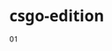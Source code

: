 # csgo-edition
01
<!DOCTYPE html>
<html lang="ru">
<head>
    <meta charset="UTF-8">
    <meta name="viewport" content="width=device-width, initial-scale=1.0, maximum-scale=1.0, user-scalable=no">
    <title>CS:GO Mobile Edition</title>
    <style>
        * {
            margin: 0;
            padding: 0;
            box-sizing: border-box;
            font-family: 'Segoe UI', Tahoma, Geneva, Verdana, sans-serif;
            touch-action: manipulation;
            -webkit-tap-highlight-color: transparent;
            -webkit-user-select: none;
            user-select: none;
        }
        
        body {
            background: linear-gradient(135deg, #1a1a2e, #16213e);
            color: white;
            overflow: hidden;
            height: 100vh;
            width: 100vw;
        }
        
        #game-container {
            width: 100%;
            height: 100%;
            display: flex;
            flex-direction: column;
            position: relative;
        }
        
        #menu-screen, #game-screen, #instructions-screen, #shop-screen {
            width: 100%;
            height: 100%;
            display: flex;
            flex-direction: column;
            justify-content: center;
            align-items: center;
            transition: opacity 0.5s;
        }
        
        #game-screen, #shop-screen, #instructions-screen {
            display: none;
            position: relative;
        }
        
        .title {
            font-size: 42px;
            margin-bottom: 30px;
            text-shadow: 2px 2px 4px rgba(0, 0, 0, 0.5);
            color: #ffa500;
            text-align: center;
            padding: 0 10px;
        }
        
        .subtitle {
            font-size: 28px;
            margin-bottom: 20px;
            color: #ffa500;
            text-align: center;
            padding: 0 10px;
        }
        
        .btn {
            padding: 16px 32px;
            margin: 12px;
            font-size: 20px;
            background: linear-gradient(to bottom, #ff7b00, #ff5500);
            border: none;
            border-radius: 10px;
            color: white;
            cursor: pointer;
            transition: all 0.3s;
            box-shadow: 0 4px 8px rgba(0, 0, 0, 0.3);
            min-width: 200px;
            text-align: center;
        }
        
        .btn:active {
            transform: scale(0.95);
            box-shadow: 0 2px 4px rgba(0, 0, 0, 0.3);
        }
        
        #game-area {
            width: 100%;
            height: 50vh;
            background-color: #2c3e50;
            border: 4px solid #ecf0f1;
            border-radius: 8px;
            overflow: hidden;
            position: relative;
            box-shadow: 0 0 20px rgba(0, 0, 0, 0.5);
            background-image: url('data:image/svg+xml;utf8,<svg xmlns="http://www.w3.org/2000/svg" width="100" height="100" viewBox="0 0 100 100"><rect fill="%232c3e50" width="100" height="100"/><path fill="%2334495e" d="M0 0h50v50H0z"/></svg>');
            background-size: 50px 50px;
        }
        
        #player {
            width: 30px;
            height: 30px;
            background-color: #3498db;
            position: absolute;
            bottom: 50px;
            left: 100px;
            border-radius: 50%;
            z-index: 100;
            box-shadow: 0 0 10px rgba(52, 152, 219, 0.8);
        }
        
        .bot {
            width: 30px;
            height: 30px;
            background-color: #e74c3c;
            position: absolute;
            border-radius: 50%;
            z-index: 90;
            box-shadow: 0 0 10px rgba(231, 76, 60, 0.8);
        }
        
        .bullet {
            width: 5px;
            height: 10px;
            background-color: yellow;
            position: absolute;
            z-index: 80;
        }
        
        .grenade {
            width: 15px;
            height: 15px;
            background-color: #27ae60;
            position: absolute;
            border-radius: 50%;
            z-index: 85;
        }
        
        .bomb {
            width: 20px;
            height: 20px;
            background-color: #2c3e50;
            border: 2px solid #7f8c8d;
            position: absolute;
            border-radius: 50%;
            z-index: 85;
        }
        
        .cover {
            position: absolute;
            background-color: #7f8c8d;
            border: 2px solid #34495e;
            z-index: 70;
        }
        
        #hud {
            width: 100%;
            display: flex;
            justify-content: space-between;
            padding: 10px;
            background-color: rgba(0, 0, 0, 0.7);
            border-radius: 5px;
            margin-top: 10px;
            flex-wrap: wrap;
        }
        
        .hud-section {
            margin: 5px;
            min-width: 100px;
            text-align: center;
        }
        
        .health-bar {
            width: 100px;
            height: 15px;
            background-color: #2c3e50;
            border-radius: 5px;
            overflow: hidden;
            margin: 5px auto;
        }
        
        .health-fill {
            height: 100%;
            background-color: #2ecc71;
            width: 100%;
        }
        
        #score {
            font-size: 18px;
            font-weight: bold;
        }
        
        #shop-items {
            display: flex;
            flex-wrap: wrap;
            justify-content: center;
            margin-top: 20px;
            overflow-y: auto;
            max-height: 60vh;
            width: 100%;
            padding: 0 10px;
        }
        
        .shop-item {
            width: 45%;
            padding: 15px;
            margin: 8px;
            background: linear-gradient(135deg, #34495e, #2c3e50);
            border-radius: 8px;
            text-align: center;
            cursor: pointer;
            transition: all 0.3s;
        }
        
        .shop-item:active {
            transform: scale(0.95);
        }
        
        .shop-item h3 {
            color: #ffa500;
            margin-bottom: 10px;
            font-size: 16px;
        }
        
        .shop-item p {
            margin: 5px 0;
            font-size: 14px;
        }
        
        .price {
            font-weight: bold;
            color: #2ecc71;
        }
        
        #round-info {
            position: absolute;
            top: 20px;
            left: 50%;
            transform: translateX(-50%);
            background-color: rgba(0, 0, 0, 0.7);
            padding: 10px 20px;
            border-radius: 5px;
            font-weight: bold;
            display: none;
            z-index: 200;
        }
        
        #game-over, #victory {
            position: absolute;
            top: 50%;
            left: 50%;
            transform: translate(-50%, -50%);
            background-color: rgba(0, 0, 0, 0.9);
            padding: 30px;
            border-radius: 10px;
            text-align: center;
            display: none;
            z-index: 1000;
            width: 90%;
            max-width: 400px;
        }
        
        /* Мобильное управление */
        #mobile-controls {
            position: absolute;
            bottom: 100px;
            left: 0;
            width: 100%;
            display: flex;
            justify-content: space-between;
            padding: 0 15px;
            z-index: 300;
            pointer-events: none;
        }
        
        #left-control {
            width: 130px;
            height: 130px;
            background-color: rgba(255, 255, 255, 0.15);
            border-radius: 50%;
            position: relative;
            touch-action: none;
            pointer-events: auto;
        }
        
        #joystick {
            width: 55px;
            height: 55px;
            background-color: rgba(255, 255, 255, 0.5);
            border-radius: 50%;
            position: absolute;
            top: 37.5px;
            left: 37.5px;
            transition: transform 0.1s;
        }
        
        #right-control {
            width: 130px;
            height: 130px;
            display: flex;
            flex-wrap: wrap;
            justify-content: center;
            align-items: center;
            pointer-events: auto;
        }
        
        .action-btn {
            width: 55px;
            height: 55px;
            background-color: rgba(255, 165, 0, 0.7);
            border-radius: 50%;
            display: flex;
            justify-content: center;
            align-items: center;
            margin: 5px;
            font-size: 20px;
            font-weight: bold;
            color: white;
            box-shadow: 0 3px 6px rgba(0, 0, 0, 0.3);
            transition: all 0.1s;
            pointer-events: auto;
        }
        
        .action-btn:active {
            transform: scale(0.9);
            box-shadow: 0 1px 3px rgba(0, 0, 0, 0.3);
        }
        
        #shoot-btn {
            width: 65px;
            height: 65px;
            background-color: rgba(255, 0, 0, 0.7);
            font-size: 22px;
        }
        
        #mobile-weapon-selector {
            position: absolute;
            bottom: 60px;
            left: 0;
            width: 100%;
            display: flex;
            justify-content: center;
            padding: 0 10px;
            z-index: 300;
            pointer-events: auto;
            flex-wrap: wrap;
        }
        
        .mobile-weapon-btn {
            padding: 8px 12px;
            margin: 4px;
            background-color: #34495e;
            border: none;
            border-radius: 5px;
            color: white;
            font-size: 12px;
            min-width: 60px;
            text-align: center;
            box-shadow: 0 2px 4px rgba(0, 0, 0, 0.3);
        }
        
        .mobile-weapon-btn.selected {
            background-color: #e67e22;
            transform: scale(1.05);
        }
        
        /* Адаптивность */
        @media (max-height: 700px) {
            #game-area {
                height: 45vh;
            }
            
            #mobile-controls {
                bottom: 90px;
            }
            
            #left-control, #right-control {
                width: 110px;
                height: 110px;
            }
            
            #joystick {
                width: 45px;
                height: 45px;
                top: 32.5px;
                left: 32.5px;
            }
            
            .action-btn {
                width: 45px;
                height: 45px;
                font-size: 16px;
            }
            
            #shoot-btn {
                width: 55px;
                height: 55px;
                font-size: 18px;
            }
        }
        
        @media (max-height: 600px) {
            #game-area {
                height: 40vh;
            }
            
            #mobile-controls {
                bottom: 80px;
            }
            
            .btn {
                padding: 12px 24px;
                font-size: 18px;
                min-width: 160px;
            }
        }
        
        @media (max-width: 350px) {
            .shop-item {
                width: 100%;
            }
            
            #left-control, #right-control {
                width: 100px;
                height: 100px;
            }
            
            #joystick {
                width: 40px;
                height: 40px;
                top: 30px;
                left: 30px;
            }
            
            .action-btn {
                width: 40px;
                height: 40px;
                font-size: 16px;
            }
            
            #shoot-btn {
                width: 50px;
                height: 50px;
            }
            
            .mobile-weapon-btn {
                padding: 6px 8px;
                font-size: 11px;
                min-width: 50px;
            }
        }
        
        /* Анимации */
        @keyframes fadeIn {
            from { opacity: 0; }
            to { opacity: 1; }
        }
        
        @keyframes pulse {
            0% { transform: scale(1); }
            50% { transform: scale(1.05); }
            100% { transform: scale(1); }
        }
        
        .pulse {
            animation: pulse 1s infinite;
        }
    </style>
</head>
<body>
    <div id="game-container">
        <!-- Главное меню -->
        <div id="menu-screen">
            <h1 class="title">CS:GO Mobile Edition</h1>
            <button class="btn" onclick="startGame()">Начать игру</button>
            <button class="btn" onclick="showInstructions()">Инструкция</button>
            <p style="margin-top: 20px; text-align: center; padding: 0 20px;">Убивайте врагов, зарабатывайте очки, покупайте лучшее оружие!</p>
        </div>
        
        <!-- Экран игры -->
        <div id="game-screen">
            <div id="round-info">Раунд 1</div>
            
            <div id="game-area">
                <div id="player"></div>
                <!-- Укрытия -->
                <div class="cover" style="width: 100px; height: 40px; left: 200px; bottom: 50px;"></div>
                <div class="cover" style="width: 100px; height: 40px; left: 500px; bottom: 120px;"></div>
                <div class="cover" style="width: 100px; height: 40px; left: 300px; bottom: 200px;"></div>
                <div class="cover" style="width: 100px; height: 40px; left: 700px; bottom: 80px;"></div>
                <div class="cover" style="width: 100px; height: 40px; left: 600px; bottom: 250px;"></div>
                <!-- Боты, пули и гранаты будут добавляться динамически -->
            </div>
            
            <div id="hud">
                <div class="hud-section">
                    <div>Здоровье: <span id="health">100</span></div>
                    <div class="health-bar">
                        <div id="health-bar-fill" class="health-fill"></div>
                    </div>
                </div>
                <div class="hud-section">Оружие: <span id="current-weapon">Pistol</span></div>
                <div class="hud-section">Патроны: <span id="ammo">12</span>/36</div>
                <div class="hud-section" id="score">Счет: 0</div>
                <div class="hud-section" id="money">Деньги: $1000</div>
                <div class="hud-section">
                    <button class="btn" onclick="openShop()" style="padding: 8px 12px; font-size: 14px;">Магазин</button>
                </div>
            </div>
            
            <!-- Мобильное управление -->
            <div id="mobile-controls">
                <div id="left-control">
                    <div id="joystick"></div>
                </div>
                <div id="right-control">
                    <div class="action-btn" id="shoot-btn" ontouchstart="mobileShootStart()" ontouchend="mobileShootEnd()">F</div>
                    <div class="action-btn" ontouchstart="mobileThrowGrenade()">G</div>
                    <div class="action-btn" ontouchstart="mobileReload()">R</div>
                </div>
            </div>
            
            <div id="mobile-weapon-selector">
                <button class="mobile-weapon-btn selected" data-weapon="pistol">Pistol</button>
                <button class="mobile-weapon-btn" data-weapon="shotgun">Shotgun</button>
                <button class="mobile-weapon-btn" data-weapon="ak47">AK-47</button>
                <button class="mobile-weapon-btn" data-weapon="awp">AWP</button>
                <button class="mobile-weapon-btn" data-weapon="m4a4">M4A4</button>
                <button class="mobile-weapon-btn" ontouchstart="openShop()">Магазин</button>
            </div>
            
            <div id="game-over">
                <h2>Игра окончена!</h2>
                <p>Ваш счет: <span id="final-score">0</span></p>
                <button class="btn" onclick="restartGame()">Заново</button>
                <button class="btn" onclick="showMenu()">В меню</button>
            </div>
            
            <div id="victory">
                <h2>Победа!</h2>
                <p>Вы уничтожили всех врагов!</p>
                <p>Ваш счет: <span id="victory-score">0</span></p>
                <button class="btn" onclick="nextRound()">Следующий раунд</button>
                <button class="btn" onclick="showMenu()">В меню</button>
            </div>
        </div>
        
        <!-- Магазин -->
        <div id="shop-screen">
            <h2 class="subtitle">Магазин оружия</h2>
            <p>Баланс: $<span id="shop-money">1000</span></p>
            
            <div id="shop-items">
                <div class="shop-item" data-item="pistol" data-price="300">
                    <h3>Pistol</h3>
                    <p>Урон: 20</p>
                    <p>Патроны: 12/36</p>
                    <p class="price">$300</p>
                </div>
                
                <div class="shop-item" data-item="shotgun" data-price="600">
                    <h3>Shotgun</h3>
                    <p>Урон: 40</p>
                    <p>Патроны: 8/24</p>
                    <p class="price">$600</p>
                </div>
                
                <div class="shop-item" data-item="ak47" data-price="1200">
                    <h3>AK-47</h3>
                    <p>Урон: 25</p>
                    <p>Патроны: 30/90</p>
                    <p class="price">$1200</p>
                </div>
                
                <div class="shop-item" data-item="m4a4" data-price="1500">
                    <h3>M4A4</h3>
                    <p>Урон: 23</p>
                    <p>Патроны: 30/90</p>
                    <p class="price">$1500</p>
                </div>
                
                <div class="shop-item" data-item="awp" data-price="2000">
                    <h3>AWP</h3>
                    <p>Урон: 100</p>
                    <p>Патроны: 10/30</p>
                    <p class="price">$2000</p>
                </div>
                
                <div class="shop-item" data-item="grenade" data-price="300">
                    <h3>Граната</h3>
                    <p>Урон: 50-100</p>
                    <p>Радиус: 100px</p>
                    <p class="price">$300</p>
                </div>
                
                <div class="shop-item" data-item="health" data-price="500">
                    <h3>Аптечка</h3>
                    <p>Восстановление: 50 HP</p>
                    <p class="price">$500</p>
                </div>
            </div>
            
            <button class="btn back-btn" onclick="closeShop()">Вернуться в игру</button>
        </div>
        
        <!-- Экран инструкций -->
        <div id="instructions-screen">
            <h2 class="subtitle">Инструкция по игре</h2>
            <div id="instructions-content">
                <p>Добро пожаловать в CS:GO Mobile Edition!</p>
                <p><strong>Управление:</strong></p>
                <p>Движение: виртуальный джойстик в левой части экрана</p>
                <p>Стрельба: кнопка F в правой части экрана</p>
                <p>Бросить гранату: кнопка G</p>
                <p>Перезарядка: кнопка R</p>
                <p>Магазин: кнопка внизу экрана</p>
                <p>Смена оружия: панель с кнопками оружия внизу экрана</p>
                
                <p><strong>Цель игры:</strong></p>
                <p>Уничтожьте всех врагов в каждом раунде!</p>
                <p>Зарабатывайте деньги за убийства и покупайте лучшее оружие.</p>
            </div>
            <button class="btn back-btn" onclick="showMenu()">Назад в меню</button>
        </div>
    </div>

    <script>
        // Элементы игры
        const gameContainer = document.getElementById('game-container');
        const menuScreen = document.getElementById('menu-screen');
        const gameScreen = document.getElementById('game-screen');
        const shopScreen = document.getElementById('shop-screen');
        const instructionsScreen = document.getElementById('instructions-screen');
        const gameArea = document.getElementById('game-area');
        const player = document.getElementById('player');
        const healthDisplay = document.getElementById('health');
        const healthBarFill = document.getElementById('health-bar-fill');
        const ammoDisplay = document.getElementById('ammo');
        const scoreDisplay = document.getElementById('score');
        const moneyDisplay = document.getElementById('money');
        const currentWeaponDisplay = document.getElementById('current-weapon');
        const roundInfo = document.getElementById('round-info');
        const gameOverScreen = document.getElementById('game-over');
        const victoryScreen = document.getElementById('victory');
        const finalScoreDisplay = document.getElementById('final-score');
        const victoryScoreDisplay = document.getElementById('victory-score');
        const shopMoneyDisplay = document.getElementById('shop-money');
        const leftControl = document.getElementById('left-control');
        const joystick = document.getElementById('joystick');
        
        // Переменные игры
        let playerX = 100;
        let playerY = 420;
        let playerSpeed = 5;
        let playerHealth = 100;
        let playerAmmo = 12;
        let playerTotalAmmo = 36;
        let playerGrenades = 2;
        let playerMoney = 1000;
        let score = 0;
        let currentWeapon = 'pistol';
        let roundNumber = 1;
        let bots = [];
        let bullets = [];
        let grenades = [];
        let bombs = [];
        let gameInterval;
        let botSpawnInterval;
        let isGameOver = false;
        let joystickActive = false;
        let joystickX = 0;
        let joystickY = 0;
        let isShooting = false;
        let shootInterval;
        
        // Оружие и их характеристики
        const weapons = {
            pistol: { name: 'Pistol', damage: 20, range: 300, ammo: 12, price: 300 },
            shotgun: { name: 'Shotgun', damage: 40, range: 150, ammo: 8, price: 600 },
            ak47: { name: 'AK-47', damage: 25, range: 400, ammo: 30, price: 1200 },
            awp: { name: 'AWP', damage: 100, range: 500, ammo: 10, price: 2000 },
            m4a4: { name: 'M4A4', damage: 23, range: 400, ammo: 30, price: 1500 }
        };
        
        // Начало игры
        function startGame() {
            menuScreen.style.display = 'none';
            gameScreen.style.display = 'flex';
            
            // Сброс состояния игрока
            playerHealth = 100;
            playerMoney = 1000;
            score = 0;
            roundNumber = 1;
            isGameOver = false;
            
            changeWeapon('pistol');
            updateHUD();
            
            // Показ информации о раунде
            roundInfo.textContent = `Раунд ${roundNumber}`;
            roundInfo.style.display = 'block';
            setTimeout(() => {
                roundInfo.style.display = 'none';
            }, 3000);
            
            // Запуск игрового цикла
            if (gameInterval) clearInterval(gameInterval);
            if (botSpawnInterval) clearInterval(botSpawnInterval);
            
            gameInterval = setInterval(updateGame, 1000/60);
            
            // Создание ботов
            createBots();
        }
        
        // Создание ботов для текущего раунда
        function createBots() {
            // Удаляем старых ботов
            bots.forEach(bot => {
                if (bot.element.parentNode) {
                    gameArea.removeChild(bot.element);
                }
            });
            bots = [];
            
            // Создаем новых ботов в зависимости от номера раунда
            const botCount = 3 + roundNumber;
            for (let i = 0; i < botCount; i++) {
                spawnBot();
            }
        }
        
        // Создание одного бота
        function spawnBot() {
            const bot = document.createElement('div');
            bot.className = 'bot';
            
            // Размещаем ботов в разных местах
            const side = Math.random() > 0.5 ? 'left' : 'right';
            const x = side === 'left' ? Math.random() * 300 + 50 : Math.random() * 300 + 550;
            const y = Math.random() * 300 + 50;
            
            bot.style.left = x + 'px';
            bot.style.top = y + 'px';
            
            gameArea.appendChild(bot);
            
            // Увеличиваем здоровье ботов с каждым раундом
            const health = 80 + (roundNumber * 10);
            // Увеличиваем скорость ботов с каждым раундом
            const speed = 2 + Math.random() * 2 + (roundNumber * 0.2);
            // Увеличиваем урон ботов с каждым раундом
            const damage = 5 + roundNumber;
            // Увеличиваем частоту атаки ботов с каждым раундом
            const attackRate = 0.01 + (roundNumber * 0.003);
            
            bots.push({
                element: bot,
                x: x,
                y: y,
                health: health,
                maxHealth: health,
                speed: speed,
                attackRate: attackRate,
                damage: damage
            });
        }
        
        // Обновление игры
        function updateGame() {
            if (isGameOver) return;
            
            movePlayer();
            moveBullets();
            moveBots();
            moveGrenades();
            checkCollisions();
            
            // Проверка на победу
            if (bots.length === 0) {
                victory();
            }
        }
        
        // Движение игрока
        function movePlayer() {
            // Управление с джойстика на мобильных устройствах
            if (joystickActive) {
                playerX = Math.max(0, Math.min(gameArea.offsetWidth - 30, playerX + joystickX * playerSpeed));
                playerY = Math.max(0, Math.min(gameArea.offsetHeight - 30, playerY + joystickY * playerSpeed));
            }
            
            player.style.left = playerX + 'px';
            player.style.top = playerY + 'px';
        }
        
        // Движение пуль
        function moveBullets() {
            for (let i = bullets.length - 1; i >= 0; i--) {
                const bullet = bullets[i];
                bullet.y -= bullet.speedY;
                bullet.x += bullet.speedX;
                
                if (bullet.y < 0 || bullet.y > gameArea.offsetHeight || bullet.x < 0 || bullet.x > gameArea.offsetWidth) {
                    gameArea.removeChild(bullet.element);
                    bullets.splice(i, 1);
                } else {
                    bullet.element.style.top = bullet.y + 'px';
                    bullet.element.style.left = bullet.x + 'px';
                }
            }
        }
        
        // Движение ботов
        function moveBots() {
            for (let i = 0; i < bots.length; i++) {
                const bot = bots[i];
                
                // Движение к игроку
                const dx = playerX - bot.x;
                const dy = playerY - bot.y;
                const distance = Math.sqrt(dx * dx + dy * dy);
                
                // Боты становятся агрессивнее с каждым раундом
                const aggression = Math.min(0.9, 0.3 + (roundNumber * 0.05));
                
                if (distance > 150 || Math.random() < aggression) {
                    // Двигаемся к игроку
                    bot.x += (dx / distance) * bot.speed;
                    bot.y += (dy / distance) * bot.speed;
                } else if (distance < 100) {
                    // Отходим от игрока
                    bot.x -= (dx / distance) * bot.speed * 0.5;
                    bot.y -= (dy / distance) * bot.speed * 0.5;
                }
                
                // Ограничиваем позицию бота в пределах игровой области
                bot.x = Math.max(0, Math.min(gameArea.offsetWidth - 30, bot.x));
                bot.y = Math.max(0, Math.min(gameArea.offsetHeight - 30, bot.y));
                
                bot.element.style.left = bot.x + 'px';
                bot.element.style.top = bot.y + 'px';
                
                // Боты стреляют с разной частотой в зависимости от раунда
                if (Math.random() < bot.attackRate) {
                    shoot(bot.x + 15, bot.y, true, bot.damage);
                }
            }
        }
        
        // Движение гранат
        function moveGrenades() {
            for (let i = grenades.length - 1; i >= 0; i--) {
                const grenade = grenades[i];
                grenade.y += grenade.speedY;
                grenade.x += grenade.speedX;
                grenade.speedY += 0.2; // Гравитация
                
                if (grenade.y > gameArea.offsetHeight - 15) {
                    // Взрыв гранаты
                    explodeGrenade(grenade.x, grenade.y);
                    gameArea.removeChild(grenade.element);
                    grenades.splice(i, 1);
                } else {
                    grenade.element.style.top = grenade.y + 'px';
                    grenade.element.style.left = grenade.x + 'px';
                }
            }
        }
        
        // Взрыв гранаты
        function explodeGrenade(x, y) {
            const radius = 100;
            const damage = 50;
            
            // Находим всех ботов в радиусе взрыва
            for (let i = 0; i < bots.length; i++) {
                const bot = bots[i];
                const dx = bot.x - x;
                const dy = bot.y - y;
                const distance = Math.sqrt(dx * dx + dy * dy);
                
                if (distance < radius) {
                    // Урон уменьшается с расстоянием
                    const actualDamage = Math.max(damage * 0.3, damage * (1 - distance / radius));
                    bot.health -= actualDamage;
                    
                    if (bot.health <= 0) {
                        gameArea.removeChild(bot.element);
                        bots.splice(i, 1);
                        i--;
                        
                        // Награда за убийство
                        score += 100;
                        playerMoney += 200;
                        updateHUD();
                    }
                }
            }
            
            // Проверяем игрока
            const dx = playerX - x;
            const dy = playerY - y;
            const distance = Math.sqrt(dx * dx + dy * dy);
            
            if (distance < radius) {
                const actualDamage = Math.max(damage * 0.3, damage * (1 - distance / radius));
                playerHealth -= actualDamage;
                updateHUD();
                
                if (playerHealth <= 0) {
                    gameOver();
                }
            }
            
            // Визуальный эффект взрыва
            const explosion = document.createElement('div');
            explosion.style.position = 'absolute';
            explosion.style.left = (x - radius/2) + 'px';
            explosion.style.top = (y - radius/2) + 'px';
            explosion.style.width = radius + 'px';
            explosion.style.height = radius + 'px';
            explosion.style.backgroundColor = 'rgba(255, 165, 0, 0.5)';
            explosion.style.borderRadius = '50%';
            explosion.style.zIndex = '95';
            gameArea.appendChild(explosion);
            
            setTimeout(() => {
                gameArea.removeChild(explosion);
            }, 500);
        }
        
        // Проверка столкновений
        function checkCollisions() {
            // Проверка столкновений пуль с ботами
            for (let i = bullets.length - 1; i >= 0; i--) {
                const bullet = bullets[i];
                
                for (let j = 0; j < bots.length; j++) {
                    const bot = bots[j];
                    
                    const dx = bullet.x - bot.x;
                    const dy = bullet.y - bot.y;
                    const distance = Math.sqrt(dx * dx + dy * dy);
                    
                    if (distance < 20) {
                        // Попадание в бота
                        bot.health -= bullet.damage;
                        
                        if (bot.health <= 0) {
                            gameArea.removeChild(bot.element);
                            bots.splice(j, 1);
                            
                            // Награда за убийство
                            score += 100;
                            playerMoney += 200;
                            updateHUD();
                        }
                        
                        gameArea.removeChild(bullet.element);
                        bullets.splice(i, 1);
                        break;
                    }
                }
            }
            
            // Проверка столкновений пуль с игроком
            for (let i = bullets.length - 1; i >= 0; i--) {
                const bullet = bullets[i];
                
                if (bullet.isEnemy) {
                    const dx = bullet.x - playerX;
                    const dy = bullet.y - playerY;
                    const distance = Math.sqrt(dx * dx + dy * dy);
                    
                    if (distance < 20) {
                        // Попадание в игрока
                        playerHealth -= bullet.damage;
                        updateHUD();
                        
                        if (playerHealth <= 0) {
                            gameOver();
                        }
                        
                        gameArea.removeChild(bullet.element);
                        bullets.splice(i, 1);
                    }
                }
            }
        }
        
        // Стрельба
        function shoot(x, y, isEnemy = false, damage = 10) {
            if (!isEnemy && playerAmmo <= 0) {
                return;
            }
            
            if (!isEnemy) {
                playerAmmo--;
                updateHUD();
            }
            
            const bullet = document.createElement('div');
            bullet.className = 'bullet';
            bullet.style.left = x + 'px';
            bullet.style.top = y + 'px';
            
            gameArea.appendChild(bullet);
            
            // Направление пули
            let speedX = 0;
            let speedY = isEnemy ? 5 : -5;
            
            // Если это враг, пуля летит в сторону игрока
            if (isEnemy) {
                const dx = playerX - x;
                const dy = playerY - y;
                const distance = Math.sqrt(dx * dx + dy * dy);
                
                speedX = (dx / distance) * 5;
                speedY = (dy / distance) * 5;
            }
            
            bullets.push({
                element: bullet,
                x: x,
                y: y,
                speedX: speedX,
                speedY: speedY,
                damage: isEnemy ? damage : weapons[currentWeapon].damage,
                isEnemy: isEnemy
            });
        }
        
        // Бросок гранаты
        function throwGrenade() {
            if (playerGrenades <= 0) return;
            
            playerGrenades--;
            updateHUD();
            
            const grenade = document.createElement('div');
            grenade.className = 'grenade';
            grenade.style.left = playerX + 'px';
            grenade.style.top = playerY + 'px';
            
            gameArea.appendChild(grenade);
            
            grenades.push({
                element: grenade,
                x: playerX,
                y: playerY,
                speedX: (Math.random() - 0.5) * 5,
                speedY: -10
            });
        }
        
        // Смена оружия
        function changeWeapon(weapon) {
            currentWeapon = weapon;
            playerAmmo = weapons[weapon].ammo;
            playerTotalAmmo = weapons[weapon].ammo * 3;
            currentWeaponDisplay.textContent = weapons[weapon].name;
            updateHUD();
            
            // Обновляем выделение кнопок оружия
            document.querySelectorAll('.mobile-weapon-btn').forEach(btn => {
                btn.classList.remove('selected');
            });
            document.querySelector(`[data-weapon="${weapon}"]`).classList.add('selected');
        }
        
        // Покупка предмета в магазине
        function buyItem(item, price) {
            if (playerMoney < price) {
                alert('Недостаточно денег!');
                return;
            }
            
            playerMoney -= price;
            
            switch(item) {
                case 'pistol':
                case 'shotgun':
                case 'ak47':
                case 'awp':
                case 'm4a4':
                    changeWeapon(item);
                    break;
                case 'grenade':
                    playerGrenades += 1;
                    break;
                case 'health':
                    playerHealth = Math.min(100, playerHealth + 50);
                    break;
            }
            
            updateHUD();
            shopMoneyDisplay.textContent = playerMoney;
            alert(`Вы купили ${weapons[item] ? weapons[item].name : 'аптечку'}`);
        }
        
        // Обновление HUD
        function updateHUD() {
            healthDisplay.textContent = playerHealth;
            healthBarFill.style.width = playerHealth + '%';
            ammoDisplay.textContent = `${playerAmmo}/${playerTotalAmmo}`;
            scoreDisplay.textContent = `Счет: ${score}`;
            moneyDisplay.textContent = `Деньги: $${playerMoney}`;
            
            if (playerHealth <= 30) {
                healthBarFill.style.backgroundColor = '#e74c3c';
            } else if (playerHealth <= 60) {
                healthBarFill.style.backgroundColor = '#f39c12';
            } else {
                healthBarFill.style.backgroundColor = '#2ecc71';
            }
        }
        
        // Конец игры
        function gameOver() {
            isGameOver = true;
            clearInterval(gameInterval);
            clearInterval(botSpawnInterval);
            clearInterval(shootInterval);
            
            finalScoreDisplay.textContent = score;
            gameOverScreen.style.display = 'block';
        }
        
        // Победа в раунде
        function victory() {
            isGameOver = true;
            clearInterval(gameInterval);
            clearInterval(botSpawnInterval);
            clearInterval(shootInterval);
            
            victoryScoreDisplay.textContent = score;
            victoryScreen.style.display = 'block';
        }
        
        // Следующий раунд
        function nextRound() {
            roundNumber++;
            isGameOver = false;
            victoryScreen.style.display = 'none';
            
            // Награда за прохождение раунда
            playerMoney += 1000;
            playerHealth = 100;
            
            // Показ информации о раунде
            roundInfo.textContent = `Раунд ${roundNumber}`;
            roundInfo.style.display = 'block';
            setTimeout(() => {
                roundInfo.style.display = 'none';
            }, 3000);
            
            updateHUD();
            
            // Создание ботов для нового раунда
            createBots();
            
            // Запуск игрового цикла
            gameInterval = setInterval(updateGame, 1000/60);
        }
        
        // Перезапуск игры
        function restartGame() {
            gameOverScreen.style.display = 'none';
            startGame();
        }
        
        // Открытие магазина
        function openShop() {
            gameScreen.style.display = 'none';
            shopScreen.style.display = 'flex';
            shopMoneyDisplay.textContent = playerMoney;
        }
        
        // Закрытие магазина
        function closeShop() {
            shopScreen.style.display = 'none';
            gameScreen.style.display = 'flex';
        }
        
        // Показать инструкции
        function showInstructions() {
            menuScreen.style.display = 'none';
            instructionsScreen.style.display = 'flex';
        }
        
        // Показать меню
        function showMenu() {
            instructionsScreen.style.display = 'none';
            gameScreen.style.display = 'none';
            shopScreen.style.display = 'none';
            gameOverScreen.style.display = 'none';
            victoryScreen.style.display = 'none';
            menuScreen.style.display = 'flex';
            
            // Очистка игры
            clearInterval(gameInterval);
            clearInterval(botSpawnInterval);
            clearInterval(shootInterval);
            
            bots.forEach(bot => {
                if (bot.element.parentNode) {
                    gameArea.removeChild(bot.element);
                }
            });
            
            bullets.forEach(bullet => {
                if (bullet.element.parentNode) {
                    gameArea.removeChild(bullet.element);
                }
            });
            
            grenades.forEach(grenade => {
                if (grenade.element.parentNode) {
                    gameArea.removeChild(grenade.element);
                }
            });
            
            bombs.forEach(bomb => {
                if (bomb.element.parentNode) {
                    gameArea.removeChild(bomb.element);
                }
            });
            
            bots = [];
            bullets = [];
            grenades = [];
            bombs = [];
        }
        
        // Мобильная стрельба
        function mobileShootStart() {
            if (gameScreen.style.display === 'flex' && !isGameOver) {
                isShooting = true;
                shoot(playerX + 15, playerY);
                
                // Автоматическая стрельба
                shootInterval = setInterval(() => {
                    if (isShooting && !isGameOver) {
                        shoot(playerX + 15, playerY);
                    }
                }, 200);
            }
        }
        
        function mobileShootEnd() {
            isShooting = false;
            clearInterval(shootInterval);
        }
        
        // Мобильный бросок гранаты
        function mobileThrowGrenade() {
            if (gameScreen.style.display === 'flex' && !isGameOver) {
                throwGrenade();
            }
        }
        
        // Мобильная перезарядка
        function mobileReload() {
            if (playerTotalAmmo > 0 && !isGameOver) {
                const neededAmmo = weapons[currentWeapon].ammo - playerAmmo;
                const ammoToReload = Math.min(neededAmmo, playerTotalAmmo);
                
                playerAmmo += ammoToReload;
                playerTotalAmmo -= ammoToReload;
                updateHUD();
            }
        }
        
        // Обработка кликов по кнопкам оружия
        document.querySelectorAll('[data-weapon]').forEach(btn => {
            btn.addEventListener('click', () => {
                if (!isGameOver) changeWeapon(btn.dataset.weapon);
            });
        });
        
        // Обработка кликов по предметам в магазине
        document.querySelectorAll('.shop-item').forEach(item => {
            item.addEventListener('click', () => {
                buyItem(item.dataset.item, parseInt(item.dataset.price));
            });
        });
        
        // Мобильное управление - джойстик
        let touchId = null;
        
        leftControl.addEventListener('touchstart', (e) => {
            e.preventDefault();
            const touch = e.touches[0];
            touchId = touch.identifier;
            joystickActive = true;
            
            const rect = leftControl.getBoundingClientRect();
            const centerX = rect.left + rect.width / 2;
            const centerY = rect.top + rect.height / 2;
            
            joystickX = (touch.clientX - centerX) / (rect.width / 2);
            joystickY = (touch.clientY - centerY) / (rect.height / 2);
            
            // Ограничиваем значения джойстика
            const length = Math.sqrt(joystickX * joystickX + joystickY * joystickY);
            if (length > 1) {
                joystickX /= length;
                joystickY /= length;
            }
            
            // Перемещаем визуальный джойстик
            joystick.style.transform = `translate(${joystickX * 35}px, ${joystickY * 35}px)`;
        });
        
        leftControl.addEventListener('touchmove', (e) => {
            e.preventDefault();
            if (!touchId) return;
            
            // Находим наш touch по identifier
            let touch = null;
            for (let i = 0; i < e.touches.length; i++) {
                if (e.touches[i].identifier === touchId) {
                    touch = e.touches[i];
                    break;
                }
            }
            
            if (!touch) return;
            
            const rect = leftControl.getBoundingClientRect();
            const centerX = rect.left + rect.width / 2;
            const centerY = rect.top + rect.height / 2;
            
            joystickX = (touch.clientX - centerX) / (rect.width / 2);
            joystickY = (touch.clientY - centerY) / (rect.height / 2);
            
            // Ограничиваем значения джойстика
            const length = Math.sqrt(joystickX * joystickX + joystickY * joystickY);
            if (length > 1) {
                joystickX /= length;
                joystickY /= length;
            }
            
            // Перемещаем визуальный джойстик
            joystick.style.transform = `translate(${joystickX * 35}px, ${joystickY * 35}px)`;
        });
        
        leftControl.addEventListener('touchend', (e) => {
            e.preventDefault();
            touchId = null;
            joystickActive = false;
            joystickX = 0;
            joystickY = 0;
            
            // Возвращаем джойстик в центр
            joystick.style.transform = 'translate(0, 0)';
        });
        
        leftControl.addEventListener('touchcancel', (e) => {
            e.preventDefault();
            touchId = null;
            joystickActive = false;
            joystickX = 0;
            joystickY = 0;
            
            // Возвращаем джойстик в центр
            joystick.style.transform = 'translate(0, 0)';
        });
    </script>
</body>
</html>
